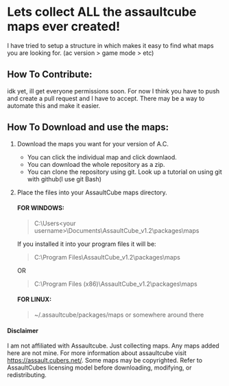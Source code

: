 
# Lets collect ALL the assaultcube maps ever created!
I have tried to setup a structure in which makes it easy to find what maps you are looking for. (ac version > game mode > etc)

## How To Contribute:
idk yet, ill get everyone permissions soon.
For now I think you have to push and create a pull request and I have to accept. There may be a way to automate this and make it easier.

## How To Download and use the maps:
1. Download the maps you want for your version of A.C.
    - You can click the individual map and click downlaod.
    - You can download the whole repository as a zip.
    - You can clone the repository using git. Look up a tutorial on using git with github(I use git Bash)
2. Place the files into your AssaultCube maps directory.
    #### FOR WINDOWS:
      > C:\Users\<your username>\Documents\AssaultCube_v1.2\packages\maps 
      
    If you installed it into your program files it will be:
      > C:\Program Files\AssaultCube_v1.2\packages\maps  
      
      OR 
         
      > C:\Program Files (x86)\AssaultCube_v1.2\packages\maps 
      
     #### FOR LINUX:
      > ~/.assaultcube/packages/maps or somewhere around there

#### Disclaimer
I am not affiliated with Assaultcube. Just collecting maps. Any maps added here are not mine. For more information about assaultcube visit https://assault.cubers.net/. Some maps may be copyrighted. Refer to AssaultCubes licensing model before downloading, modifying, or redistributing.

